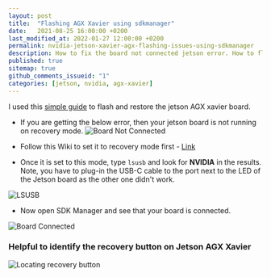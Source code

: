 ```yaml
---
layout: post
title:  "Flashing AGX Xavier using sdkmanager"
date:   2021-08-25 16:00:00 +0200
last_modified_at: 2022-01-27 12:00:00 +0200
permalink: nvidia-jetson-xavier-agx-flashing-issues-using-sdkmanager
description: How to fix the board not connected jetson error. How to flash the jetson board or how to hard reset the jetson board or how to reset the jetson agx or tx2
published: true
sitemap: true
github_comments_issueid: "1"
categories: [jetson, nvidia, agx-xavier]
---
```

I used this [simple guide][1] to flash and restore the jetson AGX xavier board.

- If you are getting the below error, then your jetson board is not running on recovery mode.
![Board Not Connected](/assets/flashing-agx-xavier/board_not_connected.jpeg) <br>

- Follow this Wiki to set it to recovery mode first - [Link](https://developer.ridgerun.com/wiki/index.php?title=Xavier/Flashing_the_Board)

- Once it is set to this mode, type `lsusb` and look for **NVIDIA** in the results. Note, you have to plug-in the USB-C cable to the port next to the LED of the
Jetson board as the other one didn't work.

![LSUSB](/assets/flashing-agx-xavier/lsusb.jpeg) <br>

- Now open SDK Manager and see that your board is connected.

![Board Connected](/assets/flashing-agx-xavier/board_connected.jpeg) <br>

### Helpful to identify the recovery button on Jetson AGX Xavier

![Locating recovery button](/assets/flashing-agx-xavier/locating_recovery_button.jpeg) <br>


[1]: https://elinux.org/Jetson/Clone
